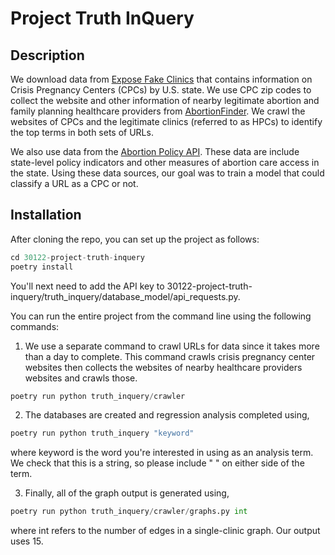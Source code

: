# Project Truth InQuery

## Description
We download data from [Expose Fake Clinics](https://www.exposefakeclinics.com) that contains information on Crisis Pregnancy Centers (CPCs) by U.S. state. We use CPC zip codes to collect the website and other information of nearby legitimate abortion and family planning healthcare providers from [AbortionFinder](https://www.abortionfinder.org). We crawl the websites of CPCs and the legitimate clinics (referred to as HPCs) to identify the top terms in both sets of URLs.

We also use data from the [Abortion Policy API](https://www.abortionpolicyapi.com). These data are include state-level policy indicators and other measures of abortion care access in the state. Using these data sources, our goal was to train a model that could classify a URL as a CPC or not.

## Installation
After cloning the repo, you can set up the project as follows:

```python
cd 30122-project-truth-inquery
poetry install
```

You'll next need to add the API key to 30122-project-truth-inquery/truth_inquery/database_model/api_requests.py.

You can run the entire project from the command line using the following commands:

1. We use a separate command to crawl URLs for data since it takes more than a day to complete. This command crawls crisis pregnancy center websites then collects the websites of nearby healthcare providers websites and crawls those.

```python
poetry run python truth_inquery/crawler
```

2. The databases are created and regression analysis completed using,
```python
poetry run python truth_inquery "keyword"
```
where keyword is the word you're interested in using as an analysis term. We check that this is a string, so please include " " on either side of the term. 

3. Finally, all of the graph output is generated using, 
```python
poetry run python truth_inquery/crawler/graphs.py int
```
where int refers to the number of edges in a single-clinic graph. Our output uses 15.

